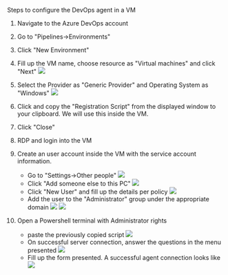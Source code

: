 Steps to configure the DevOps agent in a VM

1. Navigate to the Azure DevOps account
2. Go to "Pipelines->Environments"
3. Click "New Environment"
4. Fill up the VM name, choose resource as "Virtual machines" and click "Next" ![](./images/new_environment.png)
5. Select the Provider as "Generic Provider" and Operating System as "Windows" ![](./images/new_environment_2.png)
6. Click and copy the "Registration Script" from the displayed window to your clipboard. We will use this inside the VM.
7. Click "Close"
8. RDP and login into the VM
9. Create an user account inside the VM with the service account information.
    * Go to "Settings->Other people"
    ![](./images/add_account.png)
    * Click "Add someone else to this PC"
    ![](./images/add_account_2.png)
    * Click "New User" and fill up the details per policy
    ![](./images/add_account_3.png)
    * Add the user to the "Administrator" group under the appropriate domain
    ![](./images/add_account_4.png)
    ![](./images/add_account_5.png)

10. Open a Powershell terminal with Administrator rights 
    * paste the previously copied script
    ![](./images/add_account_6.png)
    * On successful server connection, answer the questions in the menu presented
    ![](./images/add_account_7.png)
    * Fill up the form presented. A successful agent connection looks like 
    ![](./images/add_account_8.png)
